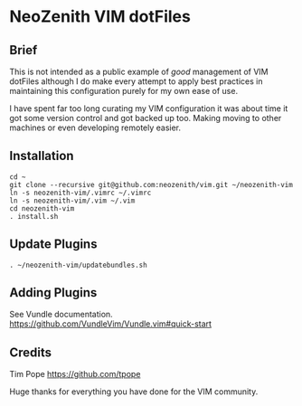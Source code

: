 # NeoZenith VIM dotFiles

## Brief
This is not intended as a public example of *good* management of VIM dotFiles 
although I do make every attempt to apply best practices in maintaining this 
configuration purely for my own ease of use.

I have spent far too long curating my VIM configuration it was about time it 
got some version control and got backed up too. Making moving to other machines 
or even developing remotely easier.

## Installation
```
cd ~
git clone --recursive git@github.com:neozenith/vim.git ~/neozenith-vim
ln -s neozenith-vim/.vimrc ~/.vimrc
ln -s neozenith-vim/.vim ~/.vim
cd neozenith-vim
. install.sh
```

## Update Plugins
```
. ~/neozenith-vim/updatebundles.sh
```

## Adding Plugins
See Vundle documentation.
https://github.com/VundleVim/Vundle.vim#quick-start

## Credits
Tim Pope https://github.com/tpope

Huge thanks for everything you have done for the VIM community.
